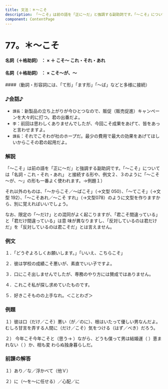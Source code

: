 ```yaml
---
title: 文法：＊～こそ
description: 「～こそ」は前の語を「正に～だ」と強調する副助詞です。「～こそ」については「名詞・これ・それ・あれ」 と接続する形や、例文２、３のように「～こそ～が、～」の形も一番よく使われます。→例題１）
component: ContentPage
---
```



# 77。＊～こそ
#### 名詞（＋格助詞） ： × ＋ こそ～ これ・それ・あれ
#### 名詞（＋格助詞） ： × こそ～が、～
####（動詞・形容詞には、「て形」「ます形」「～ば」などと多様に接続）
### ♪会話♪
- `課長`：新製品の立ち上がりが今ひとつなので、販促（販売促進）キャンペーンを大々的に打つ。君の出番だよ。
- `李`：前回は思わしくありませんでしたが、今回こそ成果をあげて、皆をあっと言わせますよ。
- `課長`：それでこそわが社のホープだ。最少の費用で最大の効果をあげてほしいからこその君の起用だよ。
### 解説
「～こそ」は前の語を「正に～だ」と強調する副助詞です。「～こそ」については「名詞・これ・それ・あれ」 と接続する形や、例文２、３のように「～こそ～が、～」の形も一番よく使われます。→例題１）

それ以外のものは、「～からこそ／～ばこそ」（→文型 050）、「～てこそ」（→文型 192）、「～こそあれ／～こそ すれ」（→文型078）のように文型を作りますから、別に覚えればいいでしょう。

なお、限定の「～だけ」との混同がよく起こりますが、「君こそ間違っている」と「君だけ間違っている」は意 味が異なりますし、「反対しているのは君だけだ」を「反対しているのは君こそだ」とは言えません。
### 例文
１．「どうぞよろしくお願いします。」「いいえ、こちらこそ」

２．彼は学校の成績こそ悪いが、素直でいい子ですよ。

３．口にこそ出しませんでしたが、専務のやり方には賛成ではありません。

４．これこそ私が探し求めていたものです。

５．好きこそものの上手なれ。＜ことわざ＞
### 例題
１）彼は口（だけ／こそ）悪い（が／のに）、根はいたって優しい男なんだよ。むしろ甘言を弄する人間に（だけ／こそ）気をつける（はず／べき）だろう。

２） 今年こそ今年こそと（思う→ ）ながら、どうも僕って男は結婚運（ ）恵まれない（ ）か、相も変 わらぬ独身暮らしだ。
### 前課の解答
１）あり／な／浮かべて（他Ｖ）

２）に（～を～に任せる）／心配／に
